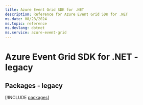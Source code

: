 ```yaml
---
title: Azure Event Grid SDK for .NET
description: Reference for Azure Event Grid SDK for .NET
ms.date: 08/28/2024
ms.topic: reference
ms.devlang: dotnet
ms.service: azure-event-grid
---
```

# Azure Event Grid SDK for .NET - legacy
## Packages - legacy
[!INCLUDE [packages](event-grid-index.md)]